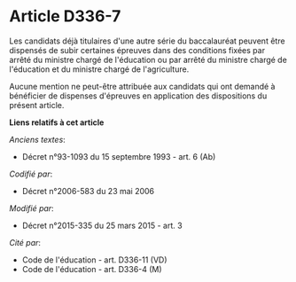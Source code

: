 # Article D336-7

Les candidats déjà titulaires d'une autre série du baccalauréat peuvent être dispensés de subir certaines épreuves dans des
conditions fixées par arrêté du ministre chargé de l'éducation ou par arrêté du ministre chargé de l'éducation et du ministre
chargé de l'agriculture.

Aucune mention ne peut-être attribuée aux candidats qui ont demandé à bénéficier de dispenses d'épreuves en application des
dispositions du présent article.

**Liens relatifs à cet article**

_Anciens textes_:

  - Décret n°93-1093 du 15 septembre 1993 - art. 6 (Ab)

_Codifié par_:

  - Décret n°2006-583 du 23 mai 2006

_Modifié par_:

  - Décret n°2015-335 du 25 mars 2015 - art. 3

_Cité par_:

  - Code de l'éducation - art. D336-11 (VD)
  - Code de l'éducation - art. D336-4 (M)
